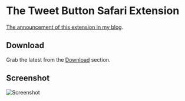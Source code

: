 The Tweet Button Safari Extension
=======================

[The announcement of this extension in my blog](http://bit.ly/aIHnrL).

Download
--------

Grab the latest from the [Download](http://github.com/meritt/tweet-button.safariextension/downloads) section.

Screenshot
----------

![Screenshot](http://meritt.github.com/tweet-button.safariextension/screenshot.png)